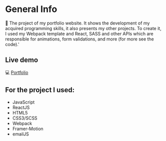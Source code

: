 # General Info

:scroll: The project of my portfolio website. It shows the development of my acquired programming skills, it also presents my other projects. To create it, I used my Webpack template and React, SASS and other APIs which are responsible for animations, form validations, and more (for more see the code).'

## Live demo

:computer: [Portfolio](https://bartoszszucko.netlify.app/)

## For the project I used:

- JavaScript
- ReactJS
- HTML5
- CSS3/SCSS
- Webpack
- Framer-Motion
- emailJS
